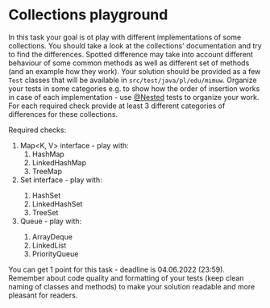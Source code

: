 # Collections playground

In this task your goal is ot play with different implementations of some collections.
You should take a look at the collections' documentation and try to find the differences.
Spotted difference may take into account different behaviour of some common methods as
well as different set of methods (and an example how they work).
Your solution should be provided as a few `Test` classes that will be available in
`src/test/java/pl/edu/mimuw`. Organize your tests in some categories e.g. to show how the order of insertion
works in case of each implementation - use [@Nested](https://junit.org/junit5/docs/current/user-guide/#writing-tests-nested)
tests to organize your work. For each required check provide at least 3 different categories of
differences for these collections.

Required checks:
1. Map<K, V> interface - play with:
   1. HashMap
   3. LinkedHashMap
   4. TreeMap
2. Set<V> interface - play with:
   1. HashSet
   2. LinkedHashSet
   3. TreeSet
3. Queue<V>  - play with:
   1. ArrayDeque
   2. LinkedList
   3. PriorityQueue

You can get 1 point for this task - deadline is 04.06.2022 (23:59). Remember about code quality and
formatting of your tests (keep clean naming of classes and methods) to make your solution readable and more
pleasant for readers.
